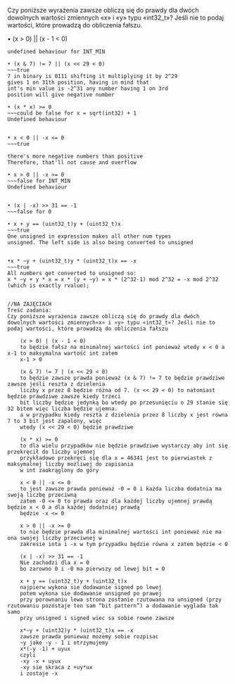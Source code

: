 Czy poniższe wyrażenia zawsze obliczą się do prawdy dla dwóch dowolnych wartości zmiennych
«x» i «y» typu «int32_t»? Jeśli nie to podaj wartości, które prowadzą do obliczenia fałszu.


• (x > 0) || (x - 1 < 0)
~~~could be false
undefined behaviour for INT_MIN

• (x & 7) != 7 || (x << 29 < 0)
~~~true 
7 in binary is 0111 shifting it multiplying it by 2^29 
gives 1 on 31th position, having in mind that
int's min value is -2^31 any number having 1 on 3rd
position will give negative number

• (x * x) >= 0
~~~could be false for x = sqrt(int32) + 1
Undefined behaviour


• x < 0 || -x <= 0
~~~true

there's more negative numbers than positive
Therefore, that'll not cause and overflow

• x > 0 || -x >= 0
~~~false for INT_MIN
Undefined behaviour


• (x | -x) >> 31 == -1
~~~false for 0

• x + y == (uint32_t)y + (uint32_t)x
~~~true
One unsigned in expression makes all other num types
unsigned. The left side is also being converted to unsigned


•x * ~y + (uint32_t)y * (uint32_t)x == -x
~~~true
All numbers get converted to unsigned so:
x * ~y + y * x = x * (y + ~y) = x * (2^32-1) mod 2^32 = -x mod 2^32 (which is exactly rvalue);


//NA ZAJĘCIACH
Treść zadania:
Czy poniższe wyrażenia zawsze obliczą się do prawdy dla dwóch dowolnych wartości zmiennych«x» i «y» typu «int32_t»? Jeśli nie to podaj wartości, które prowadzą do obliczenia fałszu

    (x > 0) | (x - 1 < 0)
    to będzie fałsz na minimalnej wartości int ponieważ wtedy x < 0 a x-1 to maksymalna wartość int zatem
    x-1 > 0

    (x & 7) != 7 | (x << 29 < 0)
    to będzie zawsze prawda ponieważ (x & 7) != 7 to będzie prawdziwe zawsze jeśli reszta z dzielenia
    liczby x przez 8 będzie różna od 7. (x << 29 < 0) to natomiast będzie prawdziwe zawsze kiedy trzeci
    bit liczby będzie jedynką bo wtedy po przesunięciu o 29 stanie się 32 bitem więc liczba będzie ujemna.
    a w przypadku kiedy reszta z dzielenia przez 8 liczby x jest równa 7 to 3 bit jest zapalony, więc
    wtedy (x << 29 < 0) będzie prawdziwe

    (x * x) >= 0
    to dla wielu przypadków nie będzie prawdziwe wystarczy aby int się przekręcił do liczby ujemnej
    przykładowo przekręci się dla x = 46341 jest to pierwiastek z maksymalnej liczby możliwej do zapisania
    w int zaokrąglony do góry

    x < 0 || -x <= 0
    to jest zawsze prawda ponieważ -0 = 0 i każda liczba dodatnia ma swoją liczbę przeciwną
    zatem -0 <= 0 to prawda oraz dla każdej liczby ujemnej prawdą będzie x < 0 a dla każdej dodatniej prawdą
    będzie -x <= 0

    x > 0 || -x >= 0
    to nie będzie prawda dla minimalnej wartości int ponieważ nie ma ona swojej liczby przeciwnej w
    zakresie inta i -x w tym przypadku będzie równa x zatem będzie < 0

    (x | -x) >> 31 == -1
    Nie zachodzi dla x = 0
    bo zarowno 0 i -0 ma pierwszy od lewej bit = 0

    x + y == (uint32_t)y + (uint32_t)x
    najpierw wykona sie dodawanie signed po lewej
    potem wykona sie dodawanie unsigned po prawej
    przy porownaniu lewa strona zostanie rzutowana na unsigned (przy rzutowaniu pozostaje ten sam “bit pattern”) a dodawanie wyglada tak samo
    przy unsigned i signed wiec sa sobie rowne zawsze

    x*~y + (uint32)y * (uint32_t)x == -x
    zawsze prawda poniewaz mozemy sobie rozpisac
    ~y jako -y - 1 i otrzymujemy
    x*(-y -1) + uyux
    czyli
    -xy -x + uyux
    -xy sie skraca z +uy*ux
    i zostaje -x
